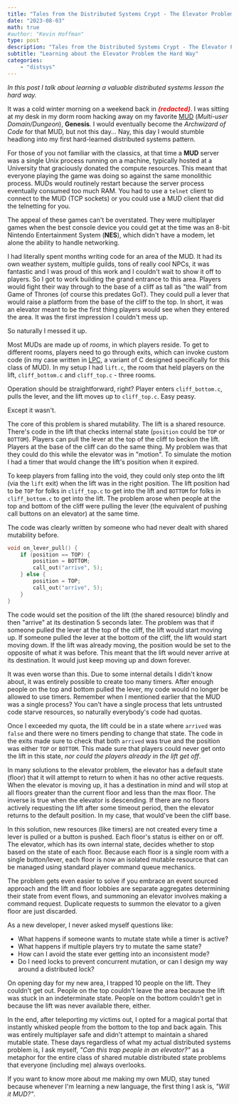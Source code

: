 ```yaml
---
title: "Tales from the Distributed Systems Crypt - The Elevator Problem"
date: "2023-08-03"
math: true
#author: "Kevin Hoffman"
type: post
description: "Tales from the Distributed Systems Crypt - The Elevator Problem"
subtitle: "Learning about the Elevator Problem the Hard Way"
categories: 
    - "distsys"
---
```

_In this post I talk about learning a valuable distributed systems lesson the hard way._

<!--more-->

It was a cold winter morning on a weekend back in <font color="red">**_(redacted)_**</font>. I was sitting at my desk in my dorm room hacking away on my favorite [MUD](https://en.wikipedia.org/wiki/Multi-user_dungeon) (_Multi-user Domain/Dungeon_), **Genesis**. I would eventually become the _Archwizard of Code_ for that MUD, but not this day... Nay, this day I would stumble headlong into my first hard-learned distributed systems pattern.

For those of you not familiar with the classics, at that time a **MUD** server was a single Unix process running on a machine, typically hosted at a University that graciously donated the compute resources. This meant that everyone playing the game was doing so against the same monolithic process. MUDs would routinely restart because the server process eventually consumed too much RAM. You had to use a `telnet` client to connect to the MUD (TCP sockets) or you could use a MUD client that did the telnetting for you.

The appeal of these games can't be overstated. They were multiplayer games when the best console device you could get at the time was an 8-bit Nintendo Entertainment System (**NES**), which didn't have a modem, let alone the ability to handle networking.

I had literally spent months writing code for an area of the MUD. It had its own weather system, multiple guilds, tons of really cool NPCs, it was fantastic and I was proud of this work and I couldn't wait to show it off to players. So I got to work building the grand entrance to this area. Players would fight their way through to the base of a cliff as tall as "the wall" from Game of Thrones (of course this predates GoT). They could pull a lever that would raise a platform from the base of the cliff to the top. In short, it was an elevator meant to be the first thing players would see when they entered the area. It was the first impression I couldn't mess up.

So naturally I messed it up.

Most MUDs are made up of _rooms_, in which players reside. To get to different rooms, players need to go through exits, which can invoke custom code (in my case written in [LPC](https://www.cs.hmc.edu/~jhsu/wilderness/basics.html), a variant of C designed specifically for this class of MUD). In my setup I had `lift.c`, the room that held players on the lift, `cliff_bottom.c` and `cliff_top.c` - three rooms.

Operation should be straightforward, right? Player enters `cliff_bottom.c`, pulls the lever, and the lift moves up to `cliff_top.c`. Easy peasy.

Except it wasn't.

The core of this problem is shared mutability. The lift is a shared resource. There's code in the lift that checks internal state (`position` could be `TOP` or `BOTTOM`). Players can pull the lever at the top of the cliff to beckon the lift. Players at the base of the cliff can do the same thing. My problem was that they could do this while the elevator was in "motion". To simulate the motion I had a timer that would change the lift's position when it expired.

To keep players from falling into the void, they could only step onto the lift (via the `lift` exit) when the lift was in the right position. The lift position had to be `TOP` for folks in `cliff_top.c` to get into the lift and `BOTTOM` for folks in `cliff_bottom.c` to get into the lift. The problem arose when people at the top and bottom of the cliff were pulling the lever (the equivalent of pushing call buttons on an elevator) at the same time. 

The code was clearly written by someone who had never dealt with shared mutability before. 

```c
void on_lever_pull() {
    if (position == TOP) {
        position = BOTTOM;
        call_out("arrive", 5);
    } else {
        position = TOP;
        call_out("arrive", 5);
    }
}
```

The code would set the position of the lift (the shared resource) blindly and then "arrive" at its destination 5 seconds later. The problem was that if someone pulled the lever at the top of the cliff, the lift would start moving up. If someone pulled the lever at the bottom of the cliff, the lift would start moving down. If the lift was already moving, the position would be set to the opposite of what it was before. This meant that the lift would never arrive at its destination. It would just keep moving up and down forever.

It was even worse than this. Due to some internal details I didn't know about, it was entirely possible to create too many timers. After enough people on the top and bottom pulled the lever, my code would no longer be allowed to use timers. Remember when I mentioned earlier that the MUD was a single process? You can't have a single process that lets untrusted code starve resources, so naturally everybody's code had quotas.

Once I exceeded my quota, the lift could be in a state where `arrived` was `false` and there were no timers pending to change that state. The code in the exits made sure to check that both `arrived` was true and the position was either `TOP` or `BOTTOM`. This made sure that players could never get onto the lift in this state, _nor could the players already in the lift get off_.

In many solutions to the elevator problem, the elevator has a default state (floor) that it will attempt to return to when it has no other active requests. When the elevator is moving up, it has a destination in mind and will stop at all floors greater than the current floor and less than the max floor. The inverse is true when the elevator is descending. If there are no floors actively requesting the lift after some timeout period, then the elevator returns to the default position. In my case, that would've been the cliff base.

In this solution, new resources (like timers) are not created every time a lever is pulled or a button is pushed. Each floor's status is either on or off. The elevator, which has its own internal state, decides whether to stop based on the state of each floor. Because each floor is a single room with a single button/lever, each floor is now an isolated mutable resource that can be managed using standard player command queue mechanics.

The problem gets even easier to solve if you embrace an event sourced approach and the lift and floor lobbies are separate aggregates determining their state from event flows, and summoning an elevator involves making a command request. Duplicate requests to summon the elevator to a given floor are just discarded.

As a new developer, I never asked myself questions like:
* What happens if someone wants to mutate state while a timer is active?
* What happens if multiple players try to mutate the same state? 
* How can I avoid the state ever getting into an inconsistent mode?
* Do I need locks to prevent concurrent mutation, or can I design my way around a distributed lock?

On opening day for my new area, I trapped 10 people on the lift. They couldn't get out. People on the top couldn't leave the area because the lift was stuck in an indeterminate state. People on the bottom couldn't get in because the lift was never available there, either. 

In the end, after teleporting my victims out, I opted for a magical portal that instantly whisked people from the bottom to the top and back again. This was entirely multiplayer safe and didn't attempt to maintain a shared mutable state. These days regardless of what my actual distributed systems problem is, I ask myself, _"Can this trap people in an elevator?"_ as a metaphor for the entire class of shared mutable distributed state problems that everyone (including me) always overlooks.

If you want to know more about me making my own MUD, stay tuned because whenever I'm learning a new language, the first thing I ask is, _"Will it MUD?"_.
